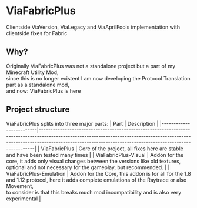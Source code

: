 # ViaFabricPlus
Clientside ViaVersion, ViaLegacy and ViaAprilFools implementation with clientside fixes for Fabric

## Why?
Originally ViaFabricPlus was not a standalone project but a part of my Minecraft Utility Mod, <br>
since this is no longer existent I am now developing the Protocol Translation part as a standalone mod, <br>
and now: ViaFabricPlus is here

## Project structure
ViaFabricPlus splits into three major parts:
| Part                    | Description                                                                                                                                                                                                                            |
|-------------------------|----------------------------------------------------------------------------------------------------------------------------------------------------------------------------------------------------------------------------------------|
| ViaFabricPlus           | Core of the project, all fixes here are stable and have been tested many times                                                                                                                                                         |
| ViaFabricPlus-Visual    | Addon for the core, it adds only visual changes between the versions like old textures, <br>optional and not necessary for the gameplay, but recommended.                                                                              |
| ViaFabricPlus-Emulation | Addon for the Core, this addon is for all for the 1.8 and 1.12 protocol, here it adds complete emulations of the Raytrace or also Movement,<br> to consider is that this breaks much mod incompatibility and is also very experimental |
